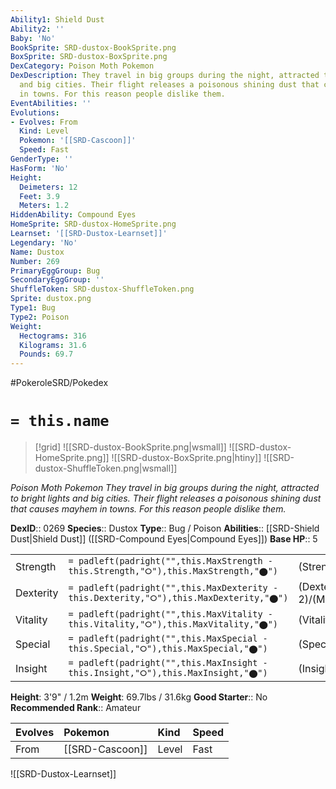 ```yaml
---
Ability1: Shield Dust
Ability2: ''
Baby: 'No'
BookSprite: SRD-dustox-BookSprite.png
BoxSprite: SRD-dustox-BoxSprite.png
DexCategory: Poison Moth Pokemon
DexDescription: They travel in big groups during the night, attracted to bright lights
  and big cities. Their flight releases a poisonous shining dust that causes mayhem
  in towns. For this reason people dislike them.
EventAbilities: ''
Evolutions:
- Evolves: From
  Kind: Level
  Pokemon: '[[SRD-Cascoon]]'
  Speed: Fast
GenderType: ''
HasForm: 'No'
Height:
  Deimeters: 12
  Feet: 3.9
  Meters: 1.2
HiddenAbility: Compound Eyes
HomeSprite: SRD-dustox-HomeSprite.png
Learnset: '[[SRD-Dustox-Learnset]]'
Legendary: 'No'
Name: Dustox
Number: 269
PrimaryEggGroup: Bug
SecondaryEggGroup: ''
ShuffleToken: SRD-dustox-ShuffleToken.png
Sprite: dustox.png
Type1: Bug
Type2: Poison
Weight:
  Hectograms: 316
  Kilograms: 31.6
  Pounds: 69.7
---
```


#PokeroleSRD/Pokedex

# `= this.name`

> [!grid]
> ![[SRD-dustox-BookSprite.png|wsmall]]
> ![[SRD-dustox-HomeSprite.png]]
> ![[SRD-dustox-BoxSprite.png|htiny]]
> ![[SRD-dustox-ShuffleToken.png|wsmall]]


*Poison Moth Pokemon*
*They travel in big groups during the night, attracted to bright lights and big cities. Their flight releases a poisonous shining dust that causes mayhem in towns. For this reason people dislike them.*

**DexID**:: 0269
**Species**:: Dustox
**Type**:: Bug / Poison
**Abilities**:: [[SRD-Shield Dust|Shield Dust]] ([[SRD-Compound Eyes|Compound Eyes]])
**Base HP**:: 5

|           |                                                                                        |                                          |
| --------- | -------------------------------------------------------------------------------------- | ---------------------------------------- |
| Strength  | `= padleft(padright("",this.MaxStrength - this.Strength,"⭘"),this.MaxStrength,"⬤")`    | (Strength::2)/(MaxStrength::4)   |
| Dexterity | `= padleft(padright("",this.MaxDexterity - this.Dexterity,"⭘"),this.MaxDexterity,"⬤")` | (Dexterity:: 2)/(MaxDexterity::4) |
| Vitality  | `= padleft(padright("",this.MaxVitality - this.Vitality,"⭘"),this.MaxVitality,"⬤")`    | (Vitality::3)/(MaxVitality::6)   |
| Special   | `= padleft(padright("",this.MaxSpecial - this.Special,"⭘"),this.MaxSpecial,"⬤")`       | (Special::2)/(MaxSpecial::4)     |
| Insight   | `= padleft(padright("",this.MaxInsight - this.Insight,"⭘"),this.MaxInsight,"⬤")`       | (Insight::2)/(MaxInsight::5)     |

**Height**: 3'9" / 1.2m
**Weight**: 69.7lbs / 31.6kg
**Good Starter**:: No
**Recommended Rank**:: Amateur

| Evolves   | Pokemon         | Kind   | Speed   |
|:----------|:----------------|:-------|:--------|
| From      | [[SRD-Cascoon]] | Level  | Fast    |

![[SRD-Dustox-Learnset]]